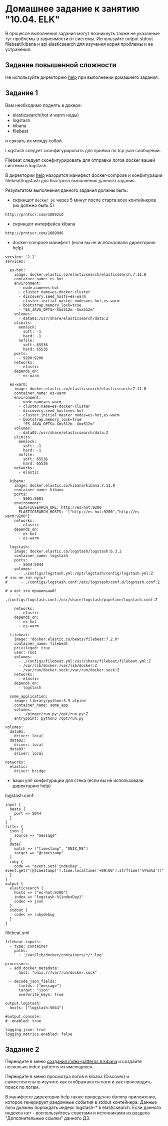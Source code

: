 # Домашнее задание к занятию "10.04. ELK"

В процессе выполнения задания могут возникнуть также не указанные тут проблемы в зависимости от системы.
Используйте output stdout filebeat/kibana и api elasticsearch для изучения корня проблемы и ее устранения.

## Задание повышенной сложности

Не используйте директорию [help](./help) при выполнении домашнего задания.

## Задание 1

Вам необходимо поднять в докере:
- elasticsearch(hot и warm ноды)
- logstash
- kibana
- filebeat

и связать их между собой.

Logstash следует сконфигурировать для приёма по tcp json сообщений.

Filebeat следует сконфигурировать для отправки логов docker вашей системы в logstash.

В директории [help](./help) находится манифест docker-compose и конфигурации filebeat/logstash для быстрого 
выполнения данного задания.

Результатом выполнения данного задания должны быть:
- скриншот `docker ps` через 5 минут после старта всех контейнеров (их должно быть 5)
```
http://prntscr.com/10892sd
```
- скриншот интерфейса kibana
```
http://prntscr.com/10890d6
```
- docker-compose манифест (если вы не использовали директорию help)
```
version: '2.2'
services:

  es-hot:
    image: docker.elastic.co/elasticsearch/elasticsearch:7.11.0
    container_name: es-hot
    environment:
      - node.name=es-hot
      - cluster.name=es-docker-cluster
      - discovery.seed_hosts=es-warm
      - cluster.initial_master_nodes=es-hot,es-warm
      - bootstrap.memory_lock=true
      - "ES_JAVA_OPTS=-Xms512m -Xmx512m"
    volumes:
      - data01:/usr/share/elasticsearch/data:Z
    ulimits:
      memlock:
        soft: -1
        hard: -1
      nofile:
        soft: 65536
        hard: 65536
    ports:
      - 9200:9200
    networks:
      - elastic
    depends_on:
      - es-warm

  es-warm:
    image: docker.elastic.co/elasticsearch/elasticsearch:7.11.0
    container_name: es-warm
    environment:
      - node.name=es-warm
      - cluster.name=es-docker-cluster
      - discovery.seed_hosts=es-hot
      - cluster.initial_master_nodes=es-hot,es-warm
      - bootstrap.memory_lock=true
      - "ES_JAVA_OPTS=-Xms512m -Xmx512m"
    volumes:
      - data02:/usr/share/elasticsearch/data:Z
    ulimits:
      memlock:
        soft: -1
        hard: -1
      nofile:
        soft: 65536
        hard: 65536
    networks:
      - elastic

  kibana:
    image: docker.elastic.co/kibana/kibana:7.11.0
    container_name: kibana
    ports:
      - 5601:5601
    environment:
      ELASTICSEARCH_URL: http://es-hot:9200
      ELASTICSEARCH_HOSTS: '["http://es-hot:9200","http://es-warm:9200"]'
    networks:
      - elastic
    depends_on:
      - es-hot
      - es-warm

  logstash:
    image: docker.elastic.co/logstash/logstash:6.3.2
    container_name: logstash
    ports:
      - 5044:5044
    volumes:
      - ./configs/logstash.yml:/opt/logstash/config/logstash.yml:Z      
# это не тот путь!      
#      - ./configs/logstash.conf:/etc/logstash/conf.d/logstash.conf:Z

# а вот это правильный!
      - ./configs/logstash.conf:/usr/share/logstash/pipeline/logstash.conf:Z

    networks:
      - elastic
    depends_on:
      - es-hot
      - es-warm

  filebeat:
    image: "docker.elastic.co/beats/filebeat:7.2.0"
    container_name: filebeat
    privileged: true
    user: root
    volumes:
      - ./configs/filebeat.yml:/usr/share/filebeat/filebeat.yml:Z
      - /var/lib/docker:/var/lib/docker:Z
      - /var/run/docker.sock:/var/run/docker.sock:Z
    networks:
      - elastic
    depends_on:
      - logstash

  some_application:
    image: library/python:3.9-alpine
    container_name: some_app
    volumes:
      - ./pinger/run.py:/opt/run.py:Z
    entrypoint: python3 /opt/run.py

volumes:
  data01:
    driver: local
  data02:
    driver: local
  data03:
    driver: local

networks:
  elastic:
    driver: bridge
```
- ваши yml конфигурации для стека (если вы не использовали директорию help)

logstash.conf:
```
input {
  beats {
    port => 5044
  }
}
filter {
  json {
    source => "message"
  }
  date{
    match => ["timestamp", "UNIX_MS"]
    target => "@timestamp"
  }
  ruby {
    code => "event.set('indexDay', event.get('[@timestamp]').time.localtime('+09:00').strftime('%Y%m%d'))"
  }
}
output {
  elasticsearch {
    hosts => ["es-hot:9200"]
    index => "logstash-%{indexDay}"
    codec => json
  }
  stdout {
    codec => rubydebug
  }
}
```

filebeat.yml
```
filebeat.inputs:
  - type: container
    paths:
      - '/var/lib/docker/containers/*/*.log'

processors:
  - add_docker_metadata:
      host: "unix:///var/run/docker.sock"

  - decode_json_fields:
      fields: ["message"]
      target: "json"
      overwrite_keys: true

output.logstash:
  hosts: ["logstash:5044"]

#output.console:
#  enabled: true

logging.json: true
logging.metrics.enabled: false

```

## Задание 2

Перейдите в меню [создания index-patterns  в kibana](http://localhost:5601/app/management/kibana/indexPatterns/create)
и создайте несколько index-patterns из имеющихся.

Перейдите в меню просмотра логов в kibana (Discover) и самостоятельно изучите как отображаются логи и как производить 
поиск по логам.

В манифесте директории help также приведенно dummy приложение, которое генерирует рандомные события в stdout контейнера.
Данные логи должны порождать индекс logstash-* в elasticsearch. Если данного индекса нет - воспользуйтесь советами 
и источниками из раздела "Дополнительные ссылки" данного ДЗ.
 

 
